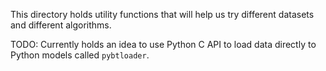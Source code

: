 This directory holds utility functions that will help us try different
datasets and different algorithms.

TODO: Currently holds an idea to use Python C API to load data directly to 
Python models called `pybtloader`.
